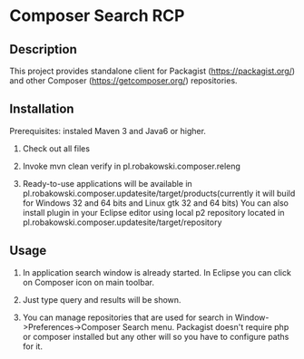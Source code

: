 # Composer Search RCP
## Description
This project provides standalone client for Packagist (https://packagist.org/) and other Composer (https://getcomposer.org/) repositories.
## Installation
Prerequisites: instaled Maven 3 and Java6 or higher.
1. Check out all files

2. Invoke mvn clean verify in pl.robakowski.composer.releng

3. Ready-to-use applications will be available in pl.robakowski.composer.updatesite/target/products(currently it will build for Windows 32 and 64 bits and Linux gtk 32 and 64 bits)
You can also install plugin in your Eclipse editor using local p2 repository located in pl.robakowski.composer.updatesite/target/repository
## Usage
1. In application search window is already started. In Eclipse you can click on Composer icon on main toolbar.

2. Just type query and results will be shown.

3. You can manage repositories that are used for search in Window->Preferences->Composer Search menu. Packagist doesn't require php or composer installed but any other will so you have to configure paths for it.
